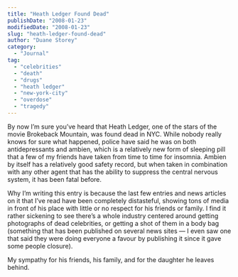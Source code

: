 ```yaml
---
title: "Heath Ledger Found Dead"
publishDate: "2008-01-23"
modifiedDate: "2008-01-23"
slug: "heath-ledger-found-dead"
author: "Duane Storey"
category:
  - "Journal"
tag:
  - "celebrities"
  - "death"
  - "drugs"
  - "heath ledger"
  - "new-york-city"
  - "overdose"
  - "tragedy"
---
```


By now I’m sure you’ve heard that Heath Ledger, one of the stars of the movie Brokeback Mountain, was found dead in NYC. While nobody really knows for sure what happened, police have said he was on both antidepressants and ambien, which is a relatively new form of sleeping pill that a few of my friends have taken from time to time for insomnia. Ambien by itself has a relatively good safety record, but when taken in combination with any other agent that has the ability to suppress the central nervous system, it has been fatal before.

Why I’m writing this entry is because the last few entries and news articles on it that I’ve read have been completely distasteful, showing tons of media in front of his place with little or no respect for his friends or family. I find it rather sickening to see there’s a whole industry centered around getting photographs of dead celebrities, or getting a shot of them in a body bag (something that has been published on several news sites — I even saw one that said they were doing everyone a favour by publishing it since it gave some people closure).

My sympathy for his friends, his family, and for the daughter he leaves behind.